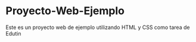 # Proyecto-Web-Ejemplo
Este es un proyecto web de ejemplo utilizando HTML y CSS como tarea de Edutin
